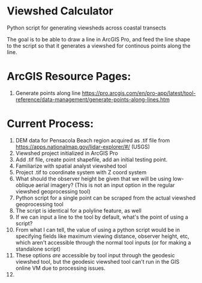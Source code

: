 # Viewshed Calculator
Python script for generating viewsheds across coastal transects

The goal is to be able to draw a line in ArcGIS Pro, and feed the line shape to the script so
that it generates a viewshed for continous points along the line. 

# ArcGIS Resource Pages:
1. Generate points along line https://pro.arcgis.com/en/pro-app/latest/tool-reference/data-management/generate-points-along-lines.htm


# Current Process:

1. DEM data for Pensacola Beach region acquired as .tif file from https://apps.nationalmap.gov/lidar-explorer/#/ (USGS)
2. Viewshed project initialized in ArcGIS Pro
3. Add .tif file, create point shapefile, add an initial testing point. 
4. Familiarize with spatial analyst viewshed tool
5. Project .tif to coordinate system with Z coord system
6. What should the observer height be given that we will be using low-oblique aerial imagery? (This is not an input option in the regular viewshed geoprocessing tool)
8. Python script for a single point can be scraped from the actual viewshed geoprocessing tool
9. The script is identical for a polyline feature, as well
10. If we can input a line to the tool by default, what's the point of using a script?
11. From what I can tell, the value of using a python script would be in specifying fields like maximum viewing distance, observer height, etc, which aren't accessible through the normal tool inputs (or for making a standalone script)
12. These options *are* accessible by tool input through the geodesic viewshed tool, but the geodesic viewshed tool can't run in the GIS online VM due to processing issues.
13. 




